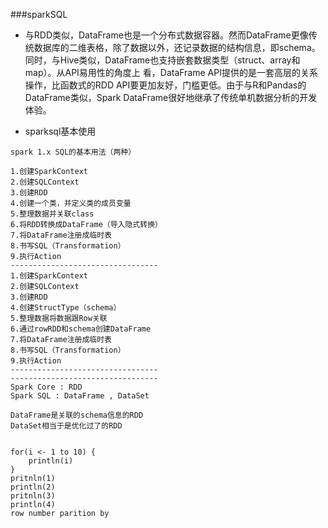 ###sparkSQL

* 与RDD类似，DataFrame也是一个分布式数据容器。然而DataFrame更像传统数据库的二维表格，除了数据以外，还记录数据的结构信息，即schema。同时，与Hive类似，DataFrame也支持嵌套数据类型（struct、array和map）。从API易用性的角度上 看，DataFrame API提供的是一套高层的关系操作，比函数式的RDD API要更加友好，门槛更低。由于与R和Pandas的DataFrame类似，Spark DataFrame很好地继承了传统单机数据分析的开发体验。  

* sparksql基本使用
```
spark 1.x SQL的基本用法（两种）

1.创建SparkContext
2.创建SQLContext
3.创建RDD
4.创建一个类，并定义类的成员变量
5.整理数据并关联class
6.将RDD转换成DataFrame（导入隐式转换）
7.将DataFrame注册成临时表
8.书写SQL（Transformation）
9.执行Action
---------------------------------
1.创建SparkContext
2.创建SQLContext
3.创建RDD
4.创建StructType（schema）
5.整理数据将数据跟Row关联
6.通过rowRDD和schema创建DataFrame
7.将DataFrame注册成临时表
8.书写SQL（Transformation）
9.执行Action
---------------------------------
---------------------------------
Spark Core : RDD 
Spark SQL : DataFrame , DataSet

DataFrame是关联的schema信息的RDD
DataSet相当于是优化过了的RDD


for(i <- 1 to 10) {
	println(i)
}
pritnln(1)
println(2)
pritnln(3)
println(4)
row number parition by
```